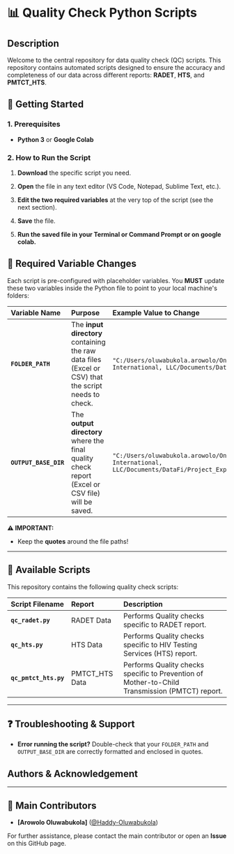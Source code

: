 # 📊 Quality Check Python Scripts

## Description

Welcome to the central repository for data quality check (QC) scripts. This repository contains automated scripts designed to ensure the accuracy and completeness of our data across different reports: **RADET**, **HTS**, and **PMTCT_HTS**.

## 🚀 Getting Started

### 1\. Prerequisites

* **Python 3** or **Google Colab**

### 2\. How to Run the Script

1.  **Download** the specific script you need.

2.  **Open** the file in any text editor (VS Code, Notepad, Sublime Text, etc.).

3.  **Edit the two required variables** at the very top of the script (see the next section).

4.  **Save** the file.

5.  **Run the saved file in your Terminal or Command Prompt or on google colab.**


## 📝 Required Variable Changes

Each script is pre-configured with placeholder variables. You **MUST** update these two variables inside the Python file to point to your local machine's folders:

| Variable Name | Purpose | Example Value to Change |
| :--- | :--- | :--- |
| **`FOLDER_PATH`** | The **input directory** containing the raw data files (Excel or CSV) that the script needs to check. | `"C:/Users/oluwabukola.arowolo/OneDrive - Palladium International, LLC/Documents/DataFi/FY26Q1_RADET"` |
| **`OUTPUT_BASE_DIR`** | The **output directory** where the final quality check report (Excel or CSV file) will be saved. | `"C:/Users/oluwabukola.arowolo/OneDrive - Palladium International, LLC/Documents/DataFi/Project_Export_Quality_Check"` |

**⚠️ IMPORTANT:**
  
  * Keep the **quotes** around the file paths\!

-----

## 📁 Available Scripts

This repository contains the following quality check scripts:

| Script Filename | Report | Description |
| :--- | :--- | :--- |
| **`qc_radet.py`** | RADET Data | Performs Quality checks specific to RADET report. |
| **`qc_hts.py`** | HTS Data | Performs Quality checks specific to HIV Testing Services (HTS) report. |
| **`qc_pmtct_hts.py`** | PMTCT_HTS Data | Performs Quality checks specific to Prevention of Mother-to-Child Transmission (PMTCT) report. |

-----

## ❓ Troubleshooting & Support

  * **Error running the script?** Double-check that your `FOLDER_PATH` and `OUTPUT_BASE_DIR` are correctly formatted and enclosed in quotes.

## Authors & Acknowledgement
-----
## 👥 Main Contributors

  * **[Arowolo Oluwabukola]** ([@Haddy-Oluwabukola](https://github.com/Haddy-Oluwabukola))
  

For further assistance, please contact the main contributor or open an **Issue** on this GitHub page.
